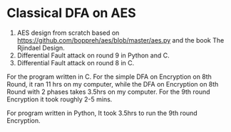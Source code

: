 # Classical DFA on AES
1. AES design from scratch based on https://github.com/boppreh/aes/blob/master/aes.py and the book The Rjindael Design.
2. Differential Fault attack on round 9 in Python and C.
3. Differential Fault attack on round 8 in C.

For the program written in C.
For the simple DFA on Encryption on 8th Round, it ran 11 hrs on my computer,
while the DFA on Encryption on 8th Round with 2 phases takes 3.5hrs on my computer. 
For the 9th round Encryption it took roughly 2-5 mins. 

For program written in Python,
It took 3.5hrs to run the 9th round Encryption. 
